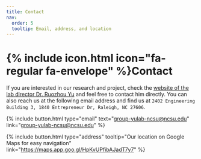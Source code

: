 ```yaml
---
title: Contact
nav:
  order: 5
  tooltip: Email, address, and location
---
```


# {% include icon.html icon="fa-regular fa-envelope" %}Contact

If you are interested in our research and project, check the [website of the lab director Dr. Ruozhou Yu](https://ruozhouy.github.io/) and feel free to contact him directly. You can also reach us at the following email address and find us at `2402 Engineering Building 3, 1840 Entrepreneur Dr, Raleigh, NC 27606`.

{%
  include button.html
  type="email"
  text="group-yulab-ncsu@ncsu.edu"
  link="group-yulab-ncsu@ncsu.edu"
%}
<!-- {%
  include button.html
  type="phone"
  text="(555) 867-5309"
  link="+1-555-867-5309"
%} -->
{%
  include button.html
  type="address"
  tooltip="Our location on Google Maps for easy navigation"
  link="https://maps.app.goo.gl/HpKvUPfibAJadT7y7"
%}